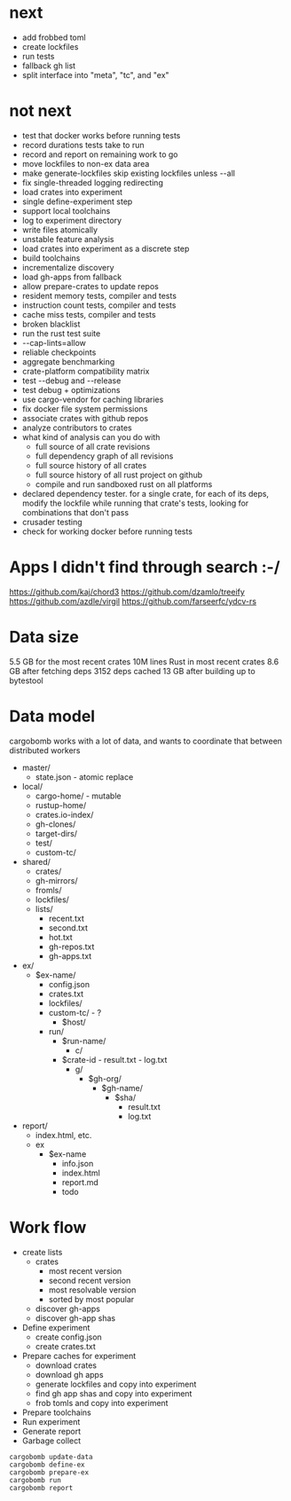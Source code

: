 # next

- add frobbed toml
- create lockfiles
- run tests
- fallback gh list
- split interface into "meta", "tc", and "ex"

# not next

- test that docker works before running tests
- record durations tests take to run
- record and report on remaining work to go
- move lockfiles to non-ex data area
- make generate-lockfiles skip existing lockfiles unless --all
- fix single-threaded logging redirecting
- load crates into experiment
- single define-experiment step
- support local toolchains
- log to experiment directory
- write files atomically
- unstable feature analysis
- load crates into experiment as a discrete step
- build toolchains
- incrementalize discovery
- load gh-apps from fallback
- allow prepare-crates to update repos
- resident memory tests, compiler and tests
- instruction count tests, compiler and tests
- cache miss tests, compiler and tests
- broken blacklist
- run the rust test suite
- --cap-lints=allow
- reliable checkpoints
- aggregate benchmarking
- crate-platform compatibility matrix
- test --debug and --release
- test debug + optimizations
- use cargo-vendor for caching libraries
- fix docker file system permissions
- associate crates with github repos
- analyze contributors to crates
- what kind of analysis can you do with
  - full source of all crate revisions
  - full dependency graph of all revisions
  - full source history of all crates
  - full source history of all rust project on github
  - compile and run sandboxed rust on all platforms
- declared dependency tester.
  for a single crate, for each of its deps, modify the lockfile while running
  that crate's tests, looking for combinations that don't pass
- crusader testing
- check for working docker before running tests

# Apps I didn't find through search :-/

https://github.com/kaj/chord3
https://github.com/dzamlo/treeify
https://github.com/azdle/virgil
https://github.com/farseerfc/ydcv-rs

# Data size

5.5 GB for the most recent crates
10M lines Rust in most recent crates
8.6 GB after fetching deps
3152 deps cached
13 GB after building up to bytestool

# Data model

cargobomb works with a lot of data, and wants to coordinate that between
distributed workers

- master/
  - state.json - atomic replace
- local/
  - cargo-home/ - mutable
  - rustup-home/
  - crates.io-index/
  - gh-clones/
  - target-dirs/
  - test/
  - custom-tc/
- shared/
  - crates/
  - gh-mirrors/
  - fromls/
  - lockfiles/
  - lists/
    - recent.txt
    - second.txt
    - hot.txt
    - gh-repos.txt
    - gh-apps.txt
- ex/
  - $ex-name/
    - config.json
    - crates.txt
    - lockfiles/
    - custom-tc/ - ?
      - $host/
    - run/
      - $run-name/
        - c/
	  - $crate-id
            - result.txt
            - log.txt
        - g/
          - $gh-org/
            - $gh-name/
              - $sha/
                - result.txt
                - log.txt
- report/
  - index.html, etc.
  - ex
    - $ex-name
      - info.json
      - index.html
      - report.md
      - todo

# Work flow

- create lists
  - crates
    - most recent version
    - second recent version
    - most resolvable version
    - sorted by most popular
  - discover gh-apps
  - discover gh-app shas
- Define experiment
  - create config.json
  - create crates.txt
- Prepare caches for experiment
  - download crates
  - download gh apps
  - generate lockfiles and copy into experiment
  - find gh app shas and copy into experiment
  - frob tomls and copy into experiment
- Prepare toolchains
- Run experiment
- Generate report
- Garbage collect

```
cargobomb update-data
cargobomb define-ex
cargobomb prepare-ex
cargobomb run
cargobomb report
```